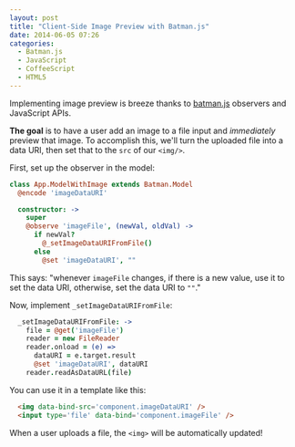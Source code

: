 ```yaml
---
layout: post
title: "Client-Side Image Preview with Batman.js"
date: 2014-06-05 07:26
categories:
  - Batman.js
  - JavaScript
  - CoffeeScript
  - HTML5
---
```


Implementing image preview is breeze thanks to [batman.js](http://batmanjs.org) observers and JavaScript APIs.

<!-- more -->

__The goal__ is to have a user add an image to a file input and _immediately_ preview that image. To accomplish this, we'll turn the uploaded file into a data URI, then set that to the `src` of our `<img/>`.

First, set up the observer in the model:

```coffeescript
class App.ModelWithImage extends Batman.Model
  @encode 'imageDataURI'

  constructor: ->
    super
    @observe 'imageFile', (newVal, oldVal) ->
      if newVal?
        @_setImageDataURIFromFile()
      else
        @set 'imageDataURI', ""
```

This says: "whenever `imageFile` changes, if there is a new value, use it to set the data URI, otherwise, set the data URI to `""`."

Now, implement `_setImageDataURIFromFile`:

```coffeescript
  _setImageDataURIFromFile: ->
    file = @get('imageFile')
    reader = new FileReader
    reader.onload = (e) =>
      dataURI = e.target.result
      @set 'imageDataURI', dataURI
    reader.readAsDataURL(file)
```

You can use it in a template like this:

```html
  <img data-bind-src='component.imageDataURI' />
  <input type='file' data-bind='component.imageFile' />
```

When a user uploads a file, the `<img>` will be automatically updated!
